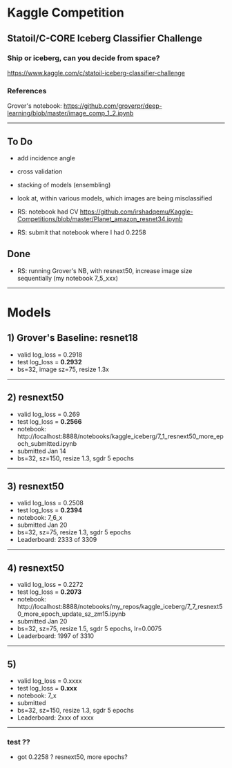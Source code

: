 # Kaggle Competition


## Statoil/C-CORE Iceberg Classifier Challenge
### Ship or iceberg, can you decide from space?

https://www.kaggle.com/c/statoil-iceberg-classifier-challenge  

### References
Grover's notebook:  https://github.com/groverpr/deep-learning/blob/master/image_comp_1_2.ipynb

---
## To Do
- add incidence angle
- cross validation
- stacking of models (ensembling)
- look at, within various models, which images are being misclassified

- RS: notebook had CV  https://github.com/irshadqemu/Kaggle-Competitions/blob/master/Planet_amazon_resnet34.ipynb
- RS: submit that notebook where I had 0.2258

## Done
- RS: running Grover's NB, with resnext50, increase image size sequentially (my notebook 7_5_xxx)

---
# Models

## 1)  Grover's Baseline:  resnet18
* valid log_loss = 0.2918
* test  log_loss = **0.2932**  
* bs=32, image sz=75, resize 1.3x

---
## 2)  resnext50
* valid log_loss = 0.269
* test  log_loss = **0.2566**  
* notebook:  http://localhost:8888/notebooks/kaggle_iceberg/7_1_resnext50_more_epoch_submitted.ipynb
* submitted Jan 14
* bs=32, sz=150, resize 1.3, sgdr 5 epochs

---
## 3)  resnext50
* valid log_loss = 0.2508
* test  log_loss = **0.2394**  
* notebook:  7_6_x
* submitted Jan 20
* bs=32, sz=75, resize 1.3, sgdr 5 epochs
* Leaderboard:  2333 of 3309

---
## 4)  resnext50
* valid log_loss = 0.2272
* test  log_loss = **0.2073**  
* notebook:  http://localhost:8888/notebooks/my_repos/kaggle_iceberg/7_7_resnext50_more_epoch_update_sz_zm15.ipynb
* submitted Jan 20
* bs=32, sz=75, resize 1.5, sgdr 5 epochs, lr=0.0075
* Leaderboard:  1997 of 3310

---
## 5)  
* valid log_loss = 0.xxxx
* test  log_loss = **0.xxx**  
* notebook:  7_x
* submitted 
* bs=32, sz=150, resize 1.3, sgdr 5 epochs
* Leaderboard:  2xxx of xxxx


---
### test ??
* got 0.2258 ? resnext50, more epochs?

    
    
    
    
    
